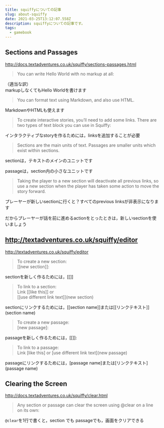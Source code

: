 ```yaml
---
title: squiffyについての記事
slug: about-squiffy
date: 2021-03-25T13:12:07.558Z
description: squiffyについての記事です。
tags:
  - gamebook
---
```

## Sections and Passages

<http://docs.textadventures.co.uk/squiffy/sections-passages.html>

>You can write Hello World with no markup at all:


（適当な訳）  
markupしなくてもHello Worldを書けます

>You can format text using Markdown, and also use HTML.

MarkdownやHTMLも使えます

>To create interactive stories, you’ll need to add some links. There are two types of text block you can use in Squiffy:

インタラクティブなstoryを作るためには，linksを追加することが必要



>Sections are the main units of text.
Passages are smaller units which exist within sections.

sectionは，テキストのメインのユニットです

passageは，section内の小さなユニットです

>Taking the player to a new section will deactivate all previous links, so use a new section when the player has taken some action to move the story forward.


プレーヤーが新しいsectionに行くと？すべてのprevious linksが非表示になります

だからプレーヤーが話を前に進めるactionをとったときは，新しいsectionを使いましょう



## http://textadventures.co.uk/squiffy/editor

<http://textadventures.co.uk/squiffy/editor>

>To create a new section:  
[[new section]]:

sectionを新しく作るためには，[[]]

>To link to a section:  
Link [[like this]] or  
 [[use different link text]](new section)

sectionにリンクするためには，[[section name]]または[[リンクテキスト]](section name)

>To create a new passage:  
[new passage]:

passageを新しく作るためには，[[]]:

>To link to a passage:  
Link [like this] or [use different link text](new passage)

passageにリンクするためには，[passage name]または[リンクテキスト](passage name)

## Clearing the Screen

<http://docs.textadventures.co.uk/squiffy/clear.html>

>Any section or passage can clear the screen using @clear on a line on its own:


`@clear`を1行で書くと，section でも passageでも，画面をクリアできる
